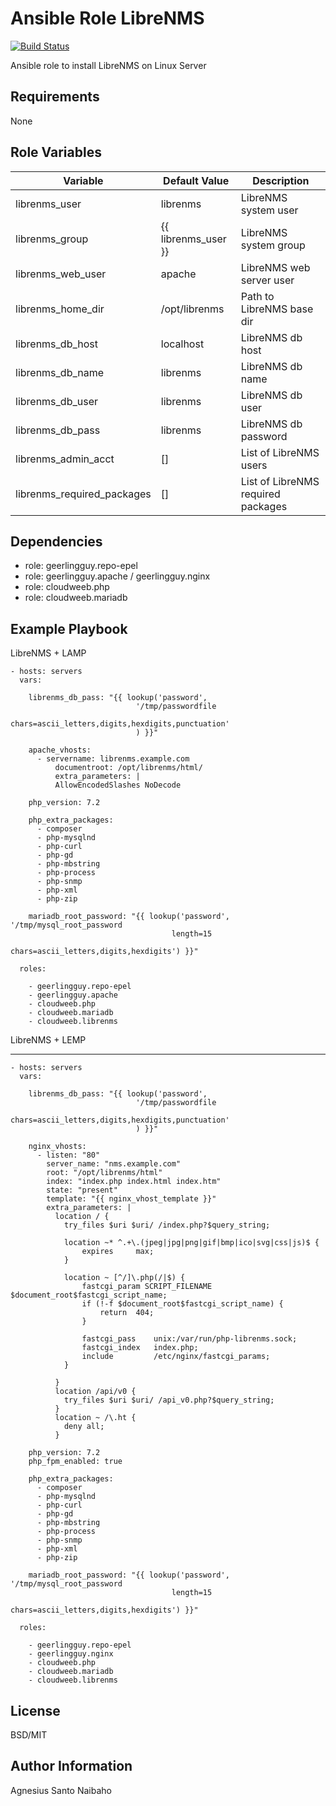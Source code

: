 Ansible Role LibreNMS
=========

[![Build Status](https://travis-ci.com/cloudweeb/cloudweeb.librenms.svg?branch=master)](https://travis-ci.com/cloudweeb/cloudweeb.librenms)

Ansible role to install LibreNMS on Linux Server

Requirements
------------

None

Role Variables
--------------

| Variable                   | Default Value       | Description                        |
|----------------------------|---------------------|------------------------------------|
| librenms_user              | librenms            | LibreNMS system user               |
| librenms_group             | {{ librenms_user }} | LibreNMS system group              |
| librenms_web_user          | apache              | LibreNMS web server user           |
| librenms_home_dir          | /opt/librenms       | Path to LibreNMS base dir          |
| librenms_db_host           | localhost           | LibreNMS db host                   |
| librenms_db_name           | librenms            | LibreNMS db name                   |
| librenms_db_user           | librenms            | LibreNMS db user                   |
| librenms_db_pass           | librenms            | LibreNMS db password               |
| librenms_admin_acct        | []                  | List of LibreNMS users             |
| librenms_required_packages | []                  | List of LibreNMS required packages |

Dependencies
------------

- role: geerlingguy.repo-epel
- role: geerlingguy.apache / geerlingguy.nginx
- role: cloudweeb.php
- role: cloudweeb.mariadb

Example Playbook
----------------

LibreNMS + LAMP

    - hosts: servers
      vars:

        librenms_db_pass: "{{ lookup('password',
                                '/tmp/passwordfile
                                chars=ascii_letters,digits,hexdigits,punctuation'
                                ) }}"

        apache_vhosts:
          - servername: librenms.example.com
              documentroot: /opt/librenms/html/
              extra_parameters: |
              AllowEncodedSlashes NoDecode

        php_version: 7.2

        php_extra_packages:
          - composer
          - php-mysqlnd
          - php-curl
          - php-gd
          - php-mbstring
          - php-process
          - php-snmp
          - php-xml
          - php-zip

        mariadb_root_password: "{{ lookup('password', '/tmp/mysql_root_password
                                        length=15
                                        chars=ascii_letters,digits,hexdigits') }}"

      roles:

        - geerlingguy.repo-epel
        - geerlingguy.apache
        - cloudweeb.php
        - cloudweeb.mariadb
        - cloudweeb.librenms

LibreNMS + LEMP

---

    - hosts: servers
      vars:

        librenms_db_pass: "{{ lookup('password',
                                '/tmp/passwordfile
                                chars=ascii_letters,digits,hexdigits,punctuation'
                                ) }}"

        nginx_vhosts:
          - listen: "80"
            server_name: "nms.example.com"
            root: "/opt/librenms/html"
            index: "index.php index.html index.htm"
            state: "present"
            template: "{{ nginx_vhost_template }}"
            extra_parameters: |
              location / {
                try_files $uri $uri/ /index.php?$query_string;

                location ~* ^.+\.(jpeg|jpg|png|gif|bmp|ico|svg|css|js)$ {
                    expires     max;
                }

                location ~ [^/]\.php(/|$) {
                    fastcgi_param SCRIPT_FILENAME $document_root$fastcgi_script_name;
                    if (!-f $document_root$fastcgi_script_name) {
                        return  404;
                    }

                    fastcgi_pass    unix:/var/run/php-librenms.sock;
                    fastcgi_index   index.php;
                    include         /etc/nginx/fastcgi_params;
                }

              }
              location /api/v0 {
                try_files $uri $uri/ /api_v0.php?$query_string;
              }
              location ~ /\.ht {
                deny all;
              }

        php_version: 7.2
        php_fpm_enabled: true

        php_extra_packages:
          - composer
          - php-mysqlnd
          - php-curl
          - php-gd
          - php-mbstring
          - php-process
          - php-snmp
          - php-xml
          - php-zip

        mariadb_root_password: "{{ lookup('password', '/tmp/mysql_root_password
                                        length=15
                                        chars=ascii_letters,digits,hexdigits') }}"

      roles:

        - geerlingguy.repo-epel
        - geerlingguy.nginx
        - cloudweeb.php
        - cloudweeb.mariadb
        - cloudweeb.librenms


License
-------

BSD/MIT

Author Information
------------------

Agnesius Santo Naibaho
